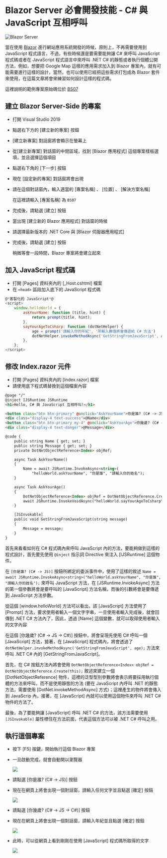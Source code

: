 # Blazor Server 必會開發技能 - C# 與 JavaScript 互相呼叫

![Blazor Server](../Images/x193.png)

當在使用 [Blazor](https://docs.microsoft.com/zh-tw/aspnet/core/blazor/?view=aspnetcore-5.0&WT.mc_id=DT-MVP-5002220) 進行網站應用系統開發的時候，原則上，不再需要使用到 JavaScript 程式語言，不過，有些時候還是要需要能夠讓 C# 來呼叫 JavaScript 程式碼或者在 JavaScript 程式語言中來呼叫 .NET C# 的靜態或者執行個體公開方法，例如，想要把 Google Map 這樣的應用需求加入到 Blazor 專案內，就有可能需要進行這樣的設計，當然，也可以使用已經把這些需求打包成為 Blazor 套件來使用，在這篇文章將會來練習如何設計這樣的程式碼。

這裡說明的範例專案原始碼位於 [BS07](https://github.com/vulcanlee/Blazor-Xamarin-Full-Stack-HOL/tree/main/Examples/BS07)

## 建立 Blazor Server-Side 的專案

* 打開 Visual Studio 2019
* 點選右下方的 [建立新的專案] 按鈕
* [建立新專案] 對話窗將會顯示在螢幕上
* 從[建立新專案] 對話窗的中間區域，找到 [Blazor 應用程式] 這個專案樣板選項，並且選擇這個項目
* 點選右下角的 [下一步] 按鈕
* 現在 [設定新的專案] 對話窗將會出現
* 請在這個對話窗內，輸入適當的 [專案名稱] 、 [位置] 、 [解決方案名稱]

  在這裡請輸入 [專案名稱] 為 `BS07`

* 完成後，請點選 [建立] 按鈕
* 當出現 [建立新的 Blazor 應用程式] 對話窗的時候
* 請選擇最新版本的 .NET Core 與 [Blazor 伺服器應用程式]
* 完成後，請點選 [建立] 按鈕

  稍微等會一段時間，Blazor 專案將會建立起來

## 加入 JavaScript 程式碼

* 打開 [Pages] 資料夾內的 [_Host.cshtml] 檔案
* 在 `<head>` 區段加入底下的 JavaScript 程式碼

```JavaScript
@*客製化的 JavaScript*@
<script>
    window.helloWorld = {
        askYourName: function (title, hint) {
            return prompt(title, hint);
        },
        sayYourAgeToCsharp: function (dotNetHelper) {
            age = prompt('請輸入你的年紀', '所輸入數值將會傳遞給 C# 方法')
            dotNetHelper.invokeMethodAsync('GetStringFromJavaScript', age);
        },
    };
</script>
```

## 修改 Index.razor 元件

* 打開 [Pages] 資料夾內的 [Index.razor] 檔案
* 請使用底下程式碼替換到這個檔案內容

```html
@page "/"
@inject IJSRuntime JSRuntime
<h1>Hello, C# 與 JavaScript 互相呼叫!</h1>

<button class="btn btn-primary" @onclick="AskYourName">你是誰? (C# -> JS)</button>
<div class="display-4 text-success">@Name</div>
<button class="btn btn-primary my-4" @onclick="AskYourAge">你幾歲? (C# -> JS -> C#)</button>
<div class="display-4 text-danger">@Message</div>

@code {
    public string Name { get; set; }
    public string Message { get; set; }
    private DotNetObjectReference<Index> objRef;

    async Task AskYourName()
    {
        Name = await JSRuntime.InvokeAsync<string>(
            "helloWorld.askYourName", "你是誰", "請輸入你的姓名");
    }

    async Task AskYourAge()
    {
        DotNetObjectReference<Index> objRef = DotNetObjectReference.Create(this);
        await JSRuntime.InvokeVoidAsync("helloWorld.sayYourAgeToCsharp", objRef);
    }

    [JSInvokable]
    public void GetStringFromJavaScript(string message)
    {
        Message = message;
    }
}
```

首先來看看如何在 C# 程式碼內來呼叫 JavaScript 內的方法，要能夠做到這樣的程式設計，首先要先使用 `@inject` 指示詞 Directive 來注入 [IJSRuntime] 這個物件。

在 `[你是誰? (C# -> JS)]` 按鈕所綁定的委派事件中，使用了這樣的敘述 `Name = await JSRuntime.InvokeAsync<string>("helloWorld.askYourName", "你是誰", "請輸入你的姓名");` 來呼叫 JavaScript 方法，在 [JSRuntime.InvokeAsync] 方法的第一個參數將會是要呼叫的 [JavaScript] 方法名稱，而後的引數將會是要傳遞到 JavaScript 方法參數。

從這個 [window.helloWorld] 方法可以看出，該 [JavaScript] 方法使用了 [Prompt] 方法，要求使用者輸入一個文字字串，一旦使用者輸入完成後，就會回傳到 .NET C# 方法內了，因此，透過 [Name] 這個變數，就可以取得使用者輸入的文字內容

在這個 [你幾歲? (C# -> JS -> C#)] 按鈕中，將會呈現先使用 C# 呼叫一個 [JavaScript] 方法，接著，在 [JavaScript] 程式碼內，將會透過了 `dotNetHelper.invokeMethodAsync('GetStringFromJavaScript', age);` 方法來呼叫 .NET C# 內的 [GetStringFromJavaScript]。

首先，在 C# 按鈕方法內將會使用 `DotNetObjectReference<Index> objRef = DotNetObjectReference.Create(this);` 敘述來建立一個 [DotNetObjectReference<Index>] 物件，這裡的泛型型別參數將會表示將要採用執行個體的方法來呼叫，而不是使用靜態的方法 (要在 JavaScript 內呼叫 .NET 的靜態方法，需要使用 [DotNet.invokeMethodAsync] 方式)；這裡產生的物件將會傳入到 JavaScrip 內，接著，在 [JavaScript] 內就可以使用這個物件來呼叫 .NET C# 物件的方法了。

最後，為了要能夠讓 [JavaScript] 呼叫 .NET C# 的方法，該方法需要使用 `[JSInvokable]` 屬性標住在方法前面，代表這個方法可以被 .NET C# 呼叫之用。

## 執行這個專案

* 按下 [F5] 按鍵，開始執行這個 Blazor 專案
* 一旦啟動完成，就會自動開以瀏覽器

  ![](../Images/x194.png)

* 請點選 [你是誰? (C# -> JS)] 按鈕
* 現在在網頁上將會出現一個對話窗，請輸入任何文字並且點選 [確定] 按鈕

  ![](../Images/x195.png)

* 請點選 [你幾歲? (C# -> JS -> C#)] 按鈕
* 現在在網頁上將會出現一個對話窗，請輸入年紀並且點選 [確定] 按鈕

  ![](../Images/x196.png)

* 此時，可以從網頁上看到剛剛在使用 [JavaScript] 程式碼所取得的文字

  ![](../Images/x197.png)





